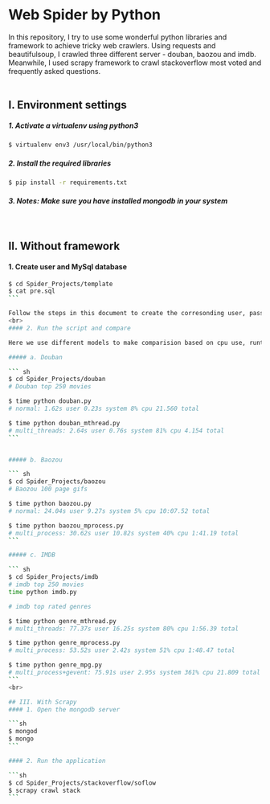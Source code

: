 # Web Spider by Python

In this repository, I try to use some wonderful python libraries and framework to achieve tricky web crawlers. Using requests and beautifulsoup, I crawled three different server - douban, baozou and imdb. Meanwhile, I used scrapy framework to crawl stackoverflow most voted and frequently asked questions.
<br><br>

## I. Environment settings 

##### 1. Activate a virtualenv using python3 

```sh		
$ virtualenv env3 /usr/local/bin/python3
```

##### 2. Install the required libraries

```sh
$ pip install -r requirements.txt
```

##### 3. Notes: Make sure you have installed mongodb in your system

<br>

## II. Without framework

#### 1. Create user and MySql database

````sh
$ cd Spider_Projects/template
$ cat pre.sql
```

Follow the steps in this document to create the corresonding user, password and database
<br>
#### 2. Run the script and compare

Here we use different models to make comparision based on cpu use, runtime etc.

##### a. Douban

``` sh
$ cd Spider_Projects/douban
# Douban top 250 movies

$ time python douban.py
# normal: 1.62s user 0.23s system 8% cpu 21.560 total

$ time python douban_mthread.py
# multi_threads: 2.64s user 0.76s system 81% cpu 4.154 total
```


##### b. Baozou

``` sh
$ cd Spider_Projects/baozou
# Baozou 100 page gifs

$ time python baozou.py
# normal: 24.04s user 9.27s system 5% cpu 10:07.52 total

$ time python baozou_mprocess.py
# multi_process: 30.62s user 10.82s system 40% cpu 1:41.19 total
```

##### c. IMDB

``` sh
$ cd Spider_Projects/imdb
# imdb top 250 movies
time python imdb.py

# imdb top rated genres

$ time python genre_mthread.py
# multi_threads: 77.37s user 16.25s system 80% cpu 1:56.39 total

$ time python genre_mprocess.py
# multi_process: 53.52s user 2.42s system 51% cpu 1:48.47 total

$ time python genre_mpg.py
# multi_process+gevent: 75.91s user 2.95s system 361% cpu 21.809 total
```
<br>

## III. With Scrapy 
#### 1. Open the mongodb server 

```sh
$ mongod 
$ mongo
```

#### 2. Run the application

```sh
$ cd Spider_Projects/stackoverflow/soflow
$ scrapy crawl stack
```



